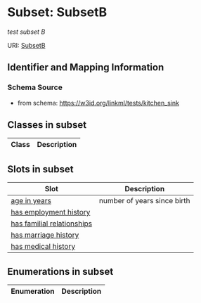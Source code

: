 # Subset: SubsetB
_test subset B_


URI: [SubsetB](SubsetB)


## Identifier and Mapping Information







### Schema Source


* from schema: https://w3id.org/linkml/tests/kitchen_sink




## Classes in subset

| Class | Description |
| --- | --- |




## Slots in subset

| Slot | Description |
| --- | --- |
| [age in years](age_in_years.md) | number of years since birth |
| [has employment history](has_employment_history.md) |  |
| [has familial relationships](has_familial_relationships.md) |  |
| [has marriage history](has_marriage_history.md) |  |
| [has medical history](has_medical_history.md) |  |


## Enumerations in subset

| Enumeration | Description |
| --- | --- |

